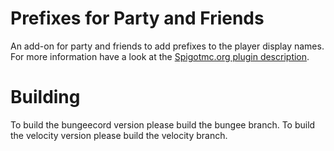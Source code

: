 # Prefixes for Party and Friends

An add-on for party and friends to add prefixes to the player display names. For more information have a look at
the [Spigotmc.org plugin description](https://www.spigotmc.org/resources/43105/).

# Building

To build the bungeecord version please build the bungee branch. To build the velocity version please build the velocity
branch.
